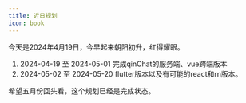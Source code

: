 ```yaml
---
title: 近日规划
icon: book
---
```


今天是2024年4月19日，今早起来朝阳初升，红得耀眼。

1. 2024-04-19 至 2024-05-01 完成qinChat的服务端、vue跨端版本
2. 2024-05-02 至 2024-05-20 flutter版本以及有可能的react和rn版本。

希望五月份回头看，这个规划已经是完成状态。